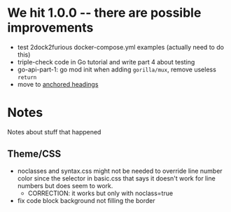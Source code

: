 # We hit 1.0.0 -- there are possible improvements
- test 2dock2furious docker-compose.yml examples (actually need to do this)
- triple-check code in Go tutorial and write part 4 about testing
- go-api-part-1: go mod init when adding `gorilla/mux`, remove useless `return`
- move to [anchored headings](https://www.jakewiesler.com/blog/anchored-headings-in-hugo)

# Notes
Notes about stuff that happened

## Theme/CSS
- noclasses and syntax.css might not be needed to override line number color since the selector in basic.css that says it doesn't work for line numbers but does seem to work.
    * CORRECTION: it works but only with noclass=true
- fix code block background not filling the border
